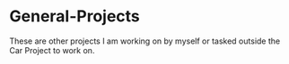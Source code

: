 # General-Projects
These are other projects I am working on by myself or tasked outside the Car Project to work on.
